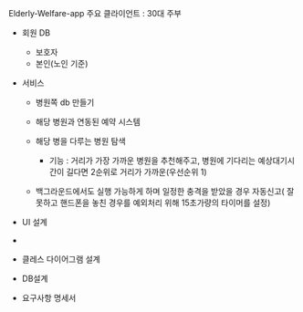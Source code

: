 Elderly-Welfare-app
 주요 클라이언트 : 30대 주부
 - 회원 DB
   - 보호자 
   - 본인(노인 기준)
     
 -  서비스
    - 병원쪽 db 만들기
    - 해당 병원과 연동된 예약 시스템 
    - 해당 병을 다루는 병원 탐색
      - 기능 
         : 거리가 가장 가까운 병원을 추천해주고, 병원에 기다리는 예상대기시간이 길다면 2순위로 거리가 가까운(우선순위 1)
         
    - 백그라운드에서도 실행 가능하게 하며 일정한 충격을 받았을 경우 자동신고( 잘못하고 핸드폰을 놓친 경우를 예외처리 위해 15초가량의 타이머를 설정)
- UI 설계
- 
- 클레스 다이어그램 설계
- DB설계
- 요구사항 명세서
